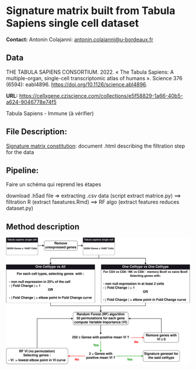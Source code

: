 # Signature matrix built from Tabula Sapiens single cell dataset

**Contact:**
Antonin Colajanni: antonin.colajanni@u-bordeaux.fr

## Data
THE TABULA SAPIENS CONSORTIUM. 2022. « The Tabula Sapiens: A multiple-organ, single-cell transcriptomic atlas of humans ». Science 376 (6594): eabl4896. https://doi.org/10.1126/science.abl4896.

**URL:** 
https://cellxgene.cziscience.com/collections/e5f58829-1a66-40b5-a624-9046778e74f5

Tabula Sapiens - Immune (à vérifier)


## File Description: 

[Signature matrix constitution](/markdown/): document .html describing the filtration step for the data


## Pipeline: 

Faire un schéma qui reprend les étapes

download .h5ad file => extracting .csv data (script extract matrice.py) ==> filtration R (extract faeatures.Rmd) ==> RF algo (extract features reduces dataset.py)


## Method description 

![schéma](/doc/Diapo_pathseq-TabulaSapiens.drawio.png)
